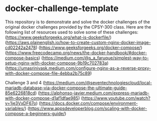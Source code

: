 # docker-challenge-template

This repository is to demonstrate and solve the docker challenges of the original docker challenges provided by the CPSY-300 class. 
Here are the following list of resources used to solve some of these challenges:
(https://www.geeksforgeeks.org/what-is-dockerfile/)
(https://aws.plainenglish.io/how-to-create-custom-nginx-docker-image-cd02242a2478)
(https://www.geeksforgeeks.org/docker-compose/)
(https://www.freecodecamp.org/news/the-docker-handbook/#docker-compose-basics)
(https://medium.com/@s_a_faruque/simplest-way-to-setup-nginx-with-docker-compose-9b19c702783a)
(https://umasrinivask.medium.com/configure-nginx-as-a-reverse-proxy-with-docker-compose-file-4ebba2b75c89)

Challenge 3 and 4
(https://medium.com/@seventechnologiescloud/local-mariadb-database-via-docker-compose-the-ultimate-guide-85e6226818cd) 
(https://alphonso-javier.medium.com/express-mariadb-with-docker-compose-d1af1dfae985) 
(https://www.youtube.com/watch?v=1je3VxDF67o) 
(https://docs.docker.com/compose/environment-variables/)
(https://www.appsdeveloperblog.com/scaling-with-docker-compose-a-beginners-guide/) 
